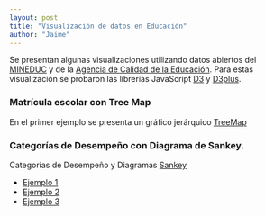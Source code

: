 ```yaml
---
layout: post
title: "Visualización de datos en Educación"
author: "Jaime"
---
```

Se presentan algunas visualizaciones utilizando datos abiertos del [MINEDUC](http://datosabiertos.mineduc.cl/) y de la [Agencia de Calidad de la Educación](http://informacionestadistica.agenciaeducacion.cl/#/bases). Para estas visualización se probaron las librerías JavaScript [D3](https://d3js.org/) y [D3plus](https://d3plus.org/).

### Matrícula escolar con Tree Map
En el primer ejemplo se presenta un gráfico jerárquico [TreeMap](https://en.wikipedia.org/wiki/Treemapping)

<div id="viz"></div>

<script>
  var visualization = d3plus.viz()
    .container("#viz")
    .data({{site.data.matricula | jsonify}})
    .type("tree_map")
    .id(["REGION","COMUNA"])
    .size("MATRICULA")
    .format("es_ES")
    .draw()
</script>


### Categorías de Desempeño con Diagrama de Sankey.

Categorías de Desempeño y Diagramas [Sankey](https://es.wikipedia.org/wiki/Diagrama_de_Sankey)

* [Ejemplo 1](https://jmanquez.github.io/vis/vis_cd.html)
* [Ejemplo 2](https://jmanquez.github.io/vis/vis_cd2.html)
* [Ejemplo 3](https://jmanquez.github.io/vis/vis_cd3.html)

